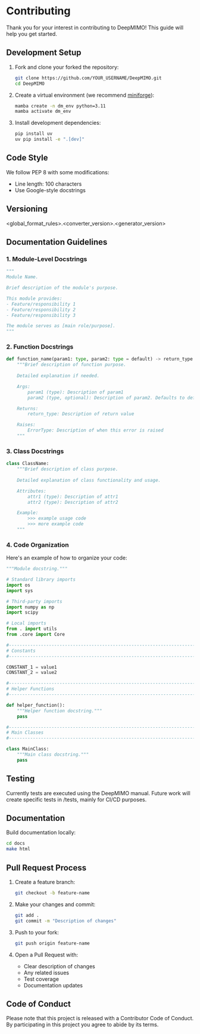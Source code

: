 # Contributing

Thank you for your interest in contributing to DeepMIMO! This guide will help you get started.

## Development Setup

1. Fork and clone your forked the repository:
   ```bash
   git clone https://github.com/YOUR_USERNAME/DeepMIMO.git
   cd DeepMIMO
   ```

2. Create a virtual environment (we recommend [miniforge](https://github.com/conda-forge/miniforge)):
   ```bash
   mamba create -n dm_env python=3.11
   mamba activate dm_env
   ```

3. Install development dependencies:
   ```bash
   pip install uv
   uv pip install -e ".[dev]"
   ```

## Code Style

We follow PEP 8 with some modifications:
- Line length: 100 characters
- Use Google-style docstrings

## Versioning
<global_format_rules>.<converter_version>.<generator_version>

## Documentation Guidelines

### 1. Module-Level Docstrings
```python
"""
Module Name.

Brief description of the module's purpose.

This module provides:
- Feature/responsibility 1
- Feature/responsibility 2
- Feature/responsibility 3

The module serves as [main role/purpose].
"""
```

### 2. Function Docstrings
```python
def function_name(param1: type, param2: type = default) -> return_type:
    """Brief description of function purpose.
    
    Detailed explanation if needed.

    Args:
        param1 (type): Description of param1
        param2 (type, optional): Description of param2. Defaults to default.

    Returns:
        return_type: Description of return value

    Raises:
        ErrorType: Description of when this error is raised
    """
```

### 3. Class Docstrings
```python
class ClassName:
    """Brief description of class purpose.
    
    Detailed explanation of class functionality and usage.

    Attributes:
        attr1 (type): Description of attr1
        attr2 (type): Description of attr2

    Example:
        >>> example usage code
        >>> more example code
    """
```

### 4. Code Organization

Here's an example of how to organize your code:

```python
"""Module docstring."""

# Standard library imports
import os
import sys

# Third-party imports
import numpy as np
import scipy

# Local imports
from . import utils
from .core import Core

#------------------------------------------------------------------------------
# Constants
#------------------------------------------------------------------------------

CONSTANT_1 = value1
CONSTANT_2 = value2

#------------------------------------------------------------------------------
# Helper Functions
#------------------------------------------------------------------------------

def helper_function():
    """Helper function docstring."""
    pass

#------------------------------------------------------------------------------
# Main Classes
#------------------------------------------------------------------------------

class MainClass:
    """Main class docstring."""
    pass
```

## Testing

Currently tests are executed using the DeepMIMO manual. 
Future work will create specific tests in /tests, mainly for CI/CD purposes.

## Documentation

Build documentation locally:

```bash
cd docs
make html
```

## Pull Request Process

1. Create a feature branch:
   ```bash
   git checkout -b feature-name
   ```

2. Make your changes and commit:
   ```bash
   git add .
   git commit -m "Description of changes"
   ```

3. Push to your fork:
   ```bash
   git push origin feature-name
   ```

4. Open a Pull Request with:
   - Clear description of changes
   - Any related issues
   - Test coverage
   - Documentation updates

## Code of Conduct

Please note that this project is released with a Contributor Code of Conduct. By participating in this project you agree to abide by its terms. 